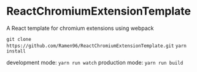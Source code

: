 # ReactChromiumExtensionTemplate
A React template for chromium extensions using webpack

`git clone https://github.com/Ramen96/ReactChromiumExtensionTemplate.git`
`yarn install`

development mode: `yarn run watch`
production mode: `yarn run build`
